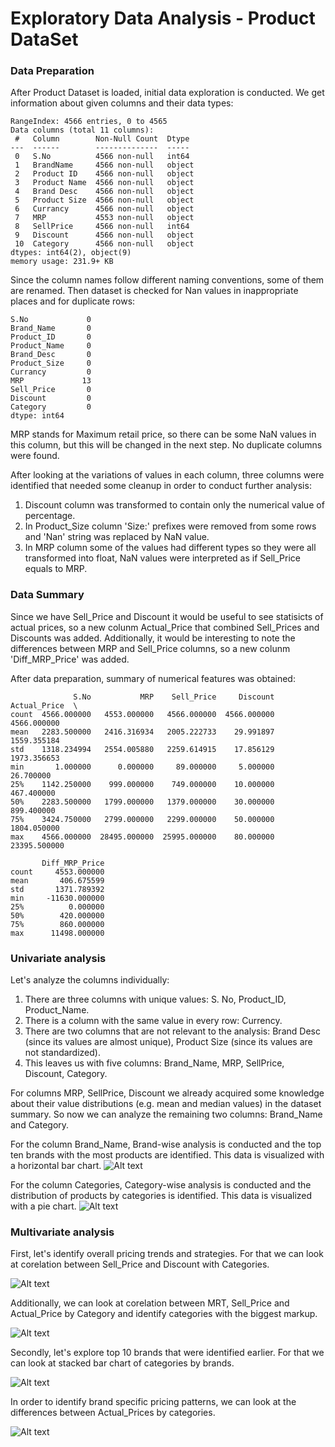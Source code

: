 # Exploratory Data Analysis - Product DataSet
### Data Preparation
After Product Dataset is loaded, initial data exploration is conducted. We get information about given columns and their data types:

```
RangeIndex: 4566 entries, 0 to 4565
Data columns (total 11 columns):
 #   Column        Non-Null Count  Dtype 
---  ------        --------------  ----- 
 0   S.No          4566 non-null   int64 
 1   BrandName     4566 non-null   object
 2   Product ID    4566 non-null   object
 3   Product Name  4566 non-null   object
 4   Brand Desc    4566 non-null   object
 5   Product Size  4566 non-null   object
 6   Currancy      4566 non-null   object
 7   MRP           4553 non-null   object
 8   SellPrice     4566 non-null   int64 
 9   Discount      4566 non-null   object
 10  Category      4566 non-null   object
dtypes: int64(2), object(9)
memory usage: 231.9+ KB
```
Since the column names follow different naming conventions, some of them are renamed. Then dataset is checked for Nan values in inappropriate places and for duplicate rows:
```
S.No             0
Brand_Name       0
Product_ID       0
Product_Name     0
Brand_Desc       0
Product_Size     0
Currancy         0
MRP             13
Sell_Price       0
Discount         0
Category         0
dtype: int64
```

MRP stands for Maximum retail price, so there can be some NaN values in this column, but this will be changed in the next step. No duplicate columns were found.

After looking at the variations of values in each column, three columns were identified that needed some cleanup in order to conduct further analysis:
1) Discount column was transformed to contain only the numerical value of percentage.
2) In Product_Size column 'Size:' prefixes were removed from some rows and 'Nan' string was replaced by NaN value.
3) In MRP column some of the values had different types so they were all transformed into float, NaN values were interpreted as if Sell_Price equals to MRP.

### Data Summary
Since we have Sell_Price and Discount it would be useful to see statisicts of actual prices, so a new colunm Actual_Price that combined Sell_Prices and Discounts was added. Additionally, it would be interesting to note the differences between MRP and Sell_Price columns, so a new colunm 'Diff_MRP_Price' was added. 

After data preparation, summary of numerical features was obtained:
```
              S.No           MRP    Sell_Price     Discount  Actual_Price  \
count  4566.000000   4553.000000   4566.000000  4566.000000   4566.000000
mean   2283.500000   2416.316934   2005.222733    29.991897   1559.355184
std    1318.234994   2554.005880   2259.614915    17.856129   1973.356653
min       1.000000      0.000000     89.000000     5.000000     26.700000
25%    1142.250000    999.000000    749.000000    10.000000    467.400000
50%    2283.500000   1799.000000   1379.000000    30.000000    899.400000
75%    3424.750000   2799.000000   2299.000000    50.000000   1804.050000
max    4566.000000  28495.000000  25995.000000    80.000000  23395.500000

       Diff_MRP_Price
count     4553.000000
mean       406.675599
std       1371.789392
min     -11630.000000
25%          0.000000
50%        420.000000
75%        860.000000
max      11498.000000
```

### Univariate analysis

Let's analyze the columns individually:
1) There are three columns with unique values: S. No, Product_ID, Product_Name.
2) There is a column with the same value in every row: Currency.
3) There are two columns that are not relevant to the analysis: Brand Desc (since its values are almost unique), Product Size (since its values are not standardized).
4) This leaves us with five columns: Brand_Name, MRP, SellPrice, Discount, Category.

For columns MRP, SellPrice, Discount we already acquired some knowledge about their value distributions (e.g. mean and median values) in the dataset summary. So now we can analyze the remaining two columns: Brand_Name and Category.

For the column Brand_Name, Brand-wise analysis is conducted and the top ten brands with the most products are identified. This data is visualized with a horizontal bar chart.
![Alt text](top_brands.png)

For the column Categories, Category-wise analysis is conducted and the distribution of products by categories is identified. This data is visualized with a pie chart. 
![Alt text](categories.png)


### Multivariate analysis

First, let's identify overall pricing trends and strategies. 
For that we can look at corelation between Sell_Price and Discount with Categories.

![Alt text](prices_discounts.png)

Additionally, we can look at corelation between MRT, Sell_Price and Actual_Price by Category and identify categories with the biggest markup.

![Alt text](MRP_prices.png)


Secondly, let's explore top 10 brands that were identified earlier.
For that we can look at stacked bar chart of categories by brands.

![Alt text](categories_by_brands.png)

In order to identify brand specific pricing patterns, we can look at the differences between Actual_Prices by categories. 

![Alt text](brand_pricing.png)

